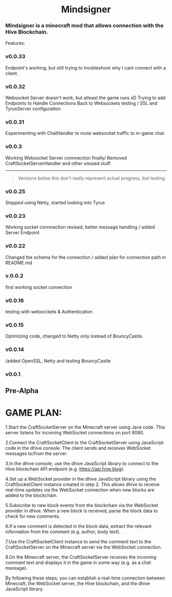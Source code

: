  # <center>Mindsigner



### Mindsigner is a minecraft mod that allows connection with the Hive Blockchain. 

Features:
### v0.0.33 
Endpoint's working, but still trying to troubleshoot why I cant connect with a client.

### v0.0.32
Websocket Server doesn't work, but atleast the game runs xD
Trying to add Endpoints to Handle Connections
Back to Websockets testing / SSL and TyrusServer configuration

### v0.0.31
Experimenting with ChatHandler to route websocket traffic to in-game chat.

### v0.0.3
Working Websocket Server connnection finally/ Removed CraftSocketServerHandler and other unused stuff.
***
>Versions below this don't really represent actual progress, but testing.

### v0.0.25
Stopped using Netty, started looking into Tyrus

### v0.0.23
Working socket connnection revised, better message handling / added Server Endpoint 

### v0.0.22
Changed the schema for the connection / added plan for connection path in README.md

### v.0.0.2 
first working socket connection

### v0.0.16
testing with websockets & Authentication

### v0.0.15

Optimizing code, changed to Netty only instead of BouncyCastle.

 ### v0.0.14
 
/added OpenSSL, Netty and testing BouncyCastle

### v0.0.1

## Pre-Alpha


# GAME PLAN:

1.Start the CraftSocketServer on the Minecraft server using Java code. This server listens for incoming WebSocket connections on port 8080.

2.Connect the CraftSocketClient to the CraftSocketServer using JavaScript code in the dhive console. The client sends and receives WebSocket messages to/from the server.

3.In the dhive console, use the dhive JavaScript library to connect to the Hive blockchain API endpoint (e.g. https://api.hive.blog).

4.Set up a WebSocket provider in the dhive JavaScript library using the CraftSocketClient instance created in step 2. This allows dhive to receive real-time updates via the WebSocket connection when new blocks are added to the blockchain.

5.Subscribe to new block events from the blockchain via the WebSocket provider in dhive. When a new block is received, parse the block data to check for new comments.

6.If a new comment is detected in the block data, extract the relevant information from the comment (e.g. author, body text).

7.Use the CraftSocketClient instance to send the comment text to the CraftSocketServer on the Minecraft server via the WebSocket connection.

8.On the Minecraft server, the CraftSocketServer receives the incoming comment text and displays it in the game in some way (e.g. as a chat message).

By following these steps, you can establish a real-time connection between Minecraft, the WebSocket server, the Hive blockchain, and the dhive JavaScript library.